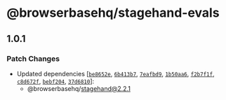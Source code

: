# @browserbasehq/stagehand-evals

## 1.0.1

### Patch Changes

- Updated dependencies [[`be8652e`](https://github.com/browserbase/stagehand/commit/be8652e770b57fdb3299fa0b2efa4eb0e816434e), [`6b413b7`](https://github.com/browserbase/stagehand/commit/6b413b7ad00b13ca0bd53ee2e7393023821408b6), [`7eafbd9`](https://github.com/browserbase/stagehand/commit/7eafbd9b1a73b37effa444929767df7c592caf02), [`1b50aa6`](https://github.com/browserbase/stagehand/commit/1b50aa61cf0a429dd6cb2760a08f7f698a50454b), [`f2b7f1f`](https://github.com/browserbase/stagehand/commit/f2b7f1f284eef1f96753319b66c7d0b273a6f8cd), [`c8d672f`](https://github.com/browserbase/stagehand/commit/c8d672f7c410c256defbc2e87ead99239837aa28), [`bebf204`](https://github.com/browserbase/stagehand/commit/bebf2044502333c694743078c5b0c9deae11fb79), [`37d6810`](https://github.com/browserbase/stagehand/commit/37d6810a704773d0383a86f98f5f17c7d5b21975)]:
  - @browserbasehq/stagehand@2.2.1
